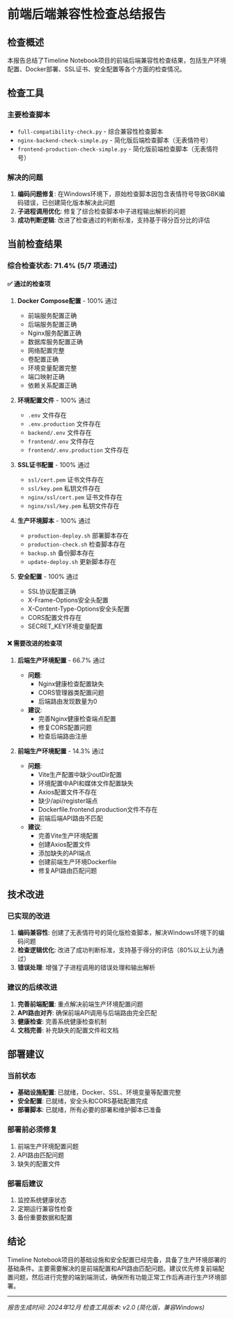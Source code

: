 # 前端后端兼容性检查总结报告

## 检查概述

本报告总结了Timeline Notebook项目的前端后端兼容性检查结果，包括生产环境配置、Docker部署、SSL证书、安全配置等各个方面的检查情况。

## 检查工具

### 主要检查脚本
- `full-compatibility-check.py` - 综合兼容性检查脚本
- `nginx-backend-check-simple.py` - 简化版后端检查脚本（无表情符号）
- `frontend-production-check-simple.py` - 简化版前端检查脚本（无表情符号）

### 解决的问题
1. **编码问题修复**: 在Windows环境下，原始检查脚本因包含表情符号导致GBK编码错误，已创建简化版本解决此问题
2. **子进程调用优化**: 修复了综合检查脚本中子进程输出解析的问题
3. **成功判断逻辑**: 改进了检查通过的判断标准，支持基于得分百分比的评估

## 当前检查结果

### 综合检查状态: 71.4% (5/7 项通过)

#### ✅ 通过的检查项
1. **Docker Compose配置** - 100% 通过
   - 前端服务配置正确
   - 后端服务配置正确
   - Nginx服务配置正确
   - 数据库服务配置正确
   - 网络配置完整
   - 卷配置正确
   - 环境变量配置完整
   - 端口映射正确
   - 依赖关系配置正确

2. **环境配置文件** - 100% 通过
   - `.env` 文件存在
   - `.env.production` 文件存在
   - `backend/.env` 文件存在
   - `frontend/.env` 文件存在
   - `frontend/.env.production` 文件存在

3. **SSL证书配置** - 100% 通过
   - `ssl/cert.pem` 证书文件存在
   - `ssl/key.pem` 私钥文件存在
   - `nginx/ssl/cert.pem` 证书文件存在
   - `nginx/ssl/key.pem` 私钥文件存在

4. **生产环境脚本** - 100% 通过
   - `production-deploy.sh` 部署脚本存在
   - `production-check.sh` 检查脚本存在
   - `backup.sh` 备份脚本存在
   - `update-deploy.sh` 更新脚本存在

5. **安全配置** - 100% 通过
   - SSL协议配置正确
   - X-Frame-Options安全头配置
   - X-Content-Type-Options安全头配置
   - CORS配置文件存在
   - SECRET_KEY环境变量配置

#### ❌ 需要改进的检查项

1. **后端生产环境配置** - 66.7% 通过
   - **问题**: 
     - Nginx健康检查配置缺失
     - CORS管理器类配置问题
     - 后端路由发现数量为0
   - **建议**: 
     - 完善Nginx健康检查端点配置
     - 修复CORS配置问题
     - 检查后端路由注册

2. **前端生产环境配置** - 14.3% 通过
   - **问题**:
     - Vite生产配置中缺少outDir配置
     - 环境配置中API和媒体文件配置缺失
     - Axios配置文件不存在
     - 缺少/api/register端点
     - Dockerfile.frontend.production文件不存在
     - 前端后端API路由不匹配
   - **建议**:
     - 完善Vite生产环境配置
     - 创建Axios配置文件
     - 添加缺失的API端点
     - 创建前端生产环境Dockerfile
     - 修复API路由匹配问题

## 技术改进

### 已实现的改进
1. **编码兼容性**: 创建了无表情符号的简化版检查脚本，解决Windows环境下的编码问题
2. **检查逻辑优化**: 改进了成功判断标准，支持基于得分的评估（80%以上认为通过）
3. **错误处理**: 增强了子进程调用的错误处理和输出解析

### 建议的后续改进
1. **完善前端配置**: 重点解决前端生产环境配置问题
2. **API路由对齐**: 确保前端API调用与后端路由完全匹配
3. **健康检查**: 完善系统健康检查机制
4. **文档完善**: 补充缺失的配置文件和文档

## 部署建议

### 当前状态
- **基础设施配置**: 已就绪，Docker、SSL、环境变量等配置完整
- **安全配置**: 已就绪，安全头和CORS基础配置完成
- **部署脚本**: 已就绪，所有必要的部署和维护脚本已准备

### 部署前必须修复
1. 前端生产环境配置问题
2. API路由匹配问题
3. 缺失的配置文件

### 部署后建议
1. 监控系统健康状态
2. 定期运行兼容性检查
3. 备份重要数据和配置

## 结论

Timeline Notebook项目的基础设施和安全配置已经完备，具备了生产环境部署的基础条件。主要需要解决的是前端配置和API路由匹配问题。建议优先修复前端配置问题，然后进行完整的端到端测试，确保所有功能正常工作后再进行生产环境部署。

---

*报告生成时间: 2024年12月*
*检查工具版本: v2.0 (简化版，兼容Windows)*
